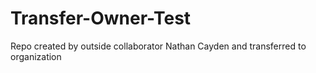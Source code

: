 # Transfer-Owner-Test
Repo created by outside collaborator Nathan Cayden and transferred to organization

